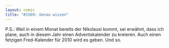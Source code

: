 ```yaml
---
layout: comic
title: "#1509: Genau wissen"
---
```


P.S.: 
Weil in einem Monat bereits der Nikolausi kommt, sei erwähnt, dass ich plane, auch in diesem Jahr einen Adventskalender zu kreieren. Auch einen fetzigen Fred-Kalender für 2010 wird es geben.
Und so.
